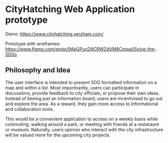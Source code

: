# CityHatching Web Application prototype
Demo: https://www.cityhatching.yerzham.com/

Prototype with wreframes: https://www.figma.com/proto/9AkGPucD9CRWZdVM8CmpaI/Solve-the-SDGs

## Philosophy and Idea
The user interface is intended to present SDG formatted information on a map and within a list. Most importnantly, users can participate in discussions, provide feedback to city officials, or propose their own ideas. Instead of beeing just an information board, users are incentivised to go out and explore the area. As a reward, they gain more access to informational and collaboration tools. 

This would be a convenient application to access on a weekly basis while commuting, walking around a park, or meeting with friends at a restaraunt or museum. Naturally, users opinion who interact with the city infrastructure will be valued more for the upcoming city projects.
